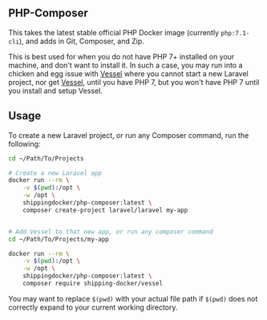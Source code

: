 ## PHP-Composer

This takes the latest stable official PHP Docker image (currently `php:7.1-cli`), and adds in Git, Composer, and Zip.

This is best  used for when you do not have PHP 7+ installed on your machine, and don't want to install it. In such a case, you may run into a chicken and egg issue with [Vessel](https://vessel.shippingdocker.com) where you cannot start a new Laravel project, nor get [Vessel](https://vessel.shippingdocker.com), until you have PHP 7, but you won't have PHP 7 until you install and setup Vessel.

## Usage

To create a new Laravel project, or run any Composer command, run the following:

```bash
cd ~/Path/To/Projects

# Create a new Laravel app
docker run --rm \
    -v $(pwd):/opt \
    -w /opt \
    shippingdocker/php-composer:latest \
    composer create-project laravel/laravel my-app


# Add Vessel to that new app, or run any composer command
cd ~/Path/To/Projects/my-app

docker run --rm \
    -v $(pwd):/opt \
    -w /opt \
    shippingdocker/php-composer:latest \
    composer require shipping-docker/vessel
```

You may want to replace `$(pwd)` with your actual file path if `$(pwd)` does not correctly expand to your current working directory.


